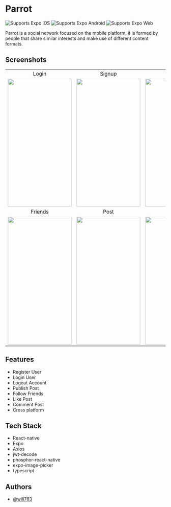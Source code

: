 # Parrot

<p>
  <!-- iOS -->
  <img alt="Supports Expo iOS" longdesc="Supports Expo iOS" src="https://img.shields.io/badge/iOS-4630EB.svg?style=flat-square&logo=APPLE&labelColor=999999&logoColor=fff" />
  <!-- Android -->
  <img alt="Supports Expo Android" longdesc="Supports Expo Android" src="https://img.shields.io/badge/Android-4630EB.svg?style=flat-square&logo=ANDROID&labelColor=A4C639&logoColor=fff" />
  <!-- Web -->
  <img alt="Supports Expo Web" longdesc="Supports Expo Web" src="https://img.shields.io/badge/web-4630EB.svg?style=flat-square&logo=GOOGLE-CHROME&labelColor=4285F4&logoColor=fff" />
</p>

Parrot is a social network focused on the mobile platform, it is formed by people that share similar interests and make use of different content formats.

## Screenshots

<table>
    <tr>
        <td align="center" >Login</td>
        <td align="center">Signup</td>
        <td align="center">Feed</td>
    </tr>
    <tr>
        <td>
          <img src="https://github.com/bc-fullstack-03/william-lisboa-mobile/assets/66382974/35c19b7a-a81a-4129-8180-77b670812f99" width="200" height="400" />           </td>
        <td>
          <img src="https://github.com/bc-fullstack-03/william-lisboa-mobile/assets/66382974/10db5bc8-3e66-4f67-81cb-074521438a40" width="200" height="400" />           </td>
        <td>
          <img src="https://github.com/bc-fullstack-03/william-lisboa-mobile/assets/66382974/26fa07da-3204-4471-9539-b7c7fd2f2d67" width="200" height="400" />           </td>
    </tr>
    <tr>
        <td align="center">Friends</td>
        <td align="center">Post</td>
        <td align="center">Profile</td>
    </tr>
        <td>
          <img src="https://github.com/bc-fullstack-03/william-lisboa-mobile/assets/66382974/b221599a-dbea-4589-ae67-8f4a51b32769" width="200" height="400" />           </td>
        <td>
          <img src="https://github.com/bc-fullstack-03/william-lisboa-mobile/assets/66382974/4a515fd9-caf9-4ecf-b574-437a28326200" width="200" height="400" />           </td>
        <td>
          <img src="https://github.com/bc-fullstack-03/william-lisboa-mobile/assets/66382974/e33daa25-bf85-411f-aacd-7fe0e4783bbf" width="200" height="400" />           </td>
</table>

## Features

- Register User
- Login User
- Logout Account
- Publish Post
- Follow Friends
- Like Post
- Comment Post
- Cross platform

## Tech Stack

- React-native
- Expo
- Axios
- jwt-decode
- phosphor-react-native
- expo-image-picker
- typescript


## Authors

- [@will763](https://github.com/will763)
